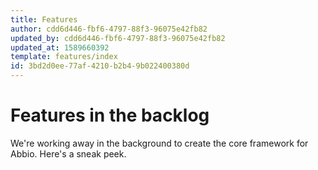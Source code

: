 ```yaml
---
title: Features
author: cdd6d446-fbf6-4797-88f3-96075e42fb82
updated_by: cdd6d446-fbf6-4797-88f3-96075e42fb82
updated_at: 1589660392
template: features/index
id: 3bd2d0ee-77af-4210-b2b4-9b022400380d
---
```

# Features in the backlog
We're working away in the background to create the core framework for Abbio. Here's a sneak peek.
